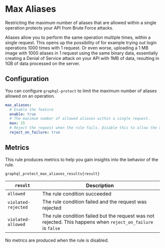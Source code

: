 # Max Aliases

Restricting the maximum number of aliases that are allowed within a single operation protects your API from Brute Force attacks.

Aliases allow you to perform the same operation multiple times, within a single request. This opens up the possibility of for example trying out login operations 1000 times with 1 request. 
Or even worse, uploading a 1 MB image with 1000 aliases in 1 request using the same binary data, essentially creating a Denial of Service attack on your API with 1MB of data, resulting in 1GB of data processed on the server.

<!-- TOC -->

## Configuration

You can configure `graphql-protect` to limit the maximum number of aliases allowed on an operation.

```yaml
max_aliases:
  # Enable the feature
  enable: true
  # The maximum number of allowed aliases within a single request.
  max: 15
  # Reject the request when the rule fails. Disable this to allow the request
  reject_on_failure: true
```

## Metrics

This rule produces metrics to help you gain insights into the behavior of the rule.

```
graphql_protect_max_aliases_results{result}
```


| `result`            | Description                                                                                                  |
|---------------------|--------------------------------------------------------------------------------------------------------------|
| `allowed`           | The rule condition succeeded                                                                                 |
| `violated-rejected` | The rule condition failed and the request was rejected                                                       |
| `violated-allowed`  | The rule condition failed but the request was not rejected. This happens when `reject_on_failure` is `false` |

No metrics are produced when the rule is disabled.